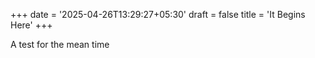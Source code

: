 +++
date = '2025-04-26T13:29:27+05:30'
draft = false
title = 'It Begins Here'
+++

A test for the mean time
